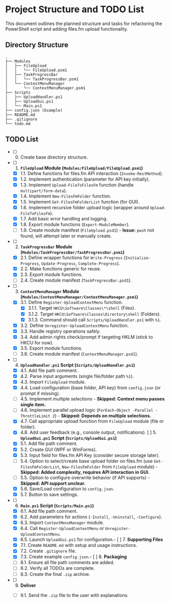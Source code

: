 # Project Structure and TODO List

This document outlines the planned structure and tasks for refactoring the PowerShell script and adding files.fm upload functionality.

## Directory Structure

```
.
├── Modules
│   ├── FileUpload
│   │   └── FileUpload.psm1
│   ├── TaskProgressBar
│   │   └── TaskProgressBar.psm1
│   └── ContextMenuManager
│       └── ContextMenuManager.psm1
├── Scripts
│   ├── UploadHandler.ps1
│   ├── UploadGui.ps1
│   └── Main.ps1
├── config.json (Example)
├── README.md
├── .gitignore
└── todo.md
```

## TODO List

- [ ] 0. Create base directory structure.
- [ ] 1. **`FileUpload` Module (`Modules/FileUpload/FileUpload.psm1`)**
    - [x] 1.1. Define functions for files.fm API interaction (`Invoke-RestMethod`).
    - [x] 1.2. Implement authentication (parameter for API key initially).
    - [x] 1.3. Implement `Upload-FileToFilesFm` function (handle `multipart/form-data`).
    - [x] 1.4. Implement `New-FilesFmFolder` function.
    - [x] 1.5. Implement `Get-FilesFmFolderList` function (for GUI).
    - [x] 1.6. Implement recursive folder upload logic (wrapper around `Upload-FileToFilesFm`).
    - [x] 1.7. Add basic error handling and logging.
    - [x] 1.8. Export module functions (`Export-ModuleMember`).
    - [ ] 1.9. Create module manifest (`FileUpload.psd1`) - **Issue:** `pwsh` not found, will attempt later or manually create.
- [ ] 2. **`TaskProgressBar` Module (`Modules/TaskProgressBar/TaskProgressBar.psm1`)**
    - [x] 2.1. Define wrapper functions for `Write-Progress` (`Initialize-Progress`, `Update-Progress`, `Complete-Progress`).
    - [x] 2.2. Make functions generic for reuse.
    - [x] 2.3. Export module functions.
    - [ ] 2.4. Create module manifest (`TaskProgressBar.psd1`).
- [ ] 3. **`ContextMenuManager` Module (`Modules/ContextMenuManager/ContextMenuManager.psm1`)**
    - [x] 3.1. Define `Register-UploadContextMenu` function.
        - [x] 3.1.1. Target `HKCU\Software\Classes\*\shell` (Files).
        - [x] 3.1.2. Target `HKCU\Software\Classes\Directory\shell` (Folders).
        - [x] 3.1.3. Command should call `Scripts/UploadHandler.ps1` with `%1`.
    - [x] 3.2. Define `Unregister-UploadContextMenu` function.
    - [x] 3.3. Handle registry operations safely.
    - [x] 3.4. Add admin rights check/prompt if targeting HKLM (stick to HKCU for now).
    - [x] 3.5. Export module functions.
    - [ ] 3.6. Create module manifest (`ContextMenuManager.psd1`).
- [ ] 4. **`UploadHandler.ps1` Script (`Scripts/UploadHandler.ps1`)**
   - [x] 4.1. Add file path comment.
    - [x] 4.2. Parse input arguments (single file/folder path `%1`).
    - [x] 4.3. Import `FileUpload` module.
    - [x] 4.4. Load configuration (base folder, API key) from `config.json` (or prompt if missing).
    - [ ] 4.5. Implement multiple selections - **Skipped: Context menu passes single item.**
    - [ ] 4.6. Implement parallel upload logic (`ForEach-Object -Parallel -ThrottleLimit 2`) - **Skipped: Depends on multiple selections.**
    - [x] 4.7. Call appropriate upload function from `FileUpload` module (file or folder).
    - [x] 4.8. Add user feedback (e.g., console output, notifications). [ ] 5. **`UploadGui.ps1` Script (`Scripts/UploadGui.ps1`)**
    - [x] 5.1. Add file path comment.
    - [x] 5.2. Create GUI (WPF or WinForms).
    - [x] 5.3. Input field for files.fm API Key (consider secure storage later).
    - [ ] 5.4. Option to select/create base upload folder on files.fm (use `Get-FilesFmFolderList`, `New-FilesFmFolder` from `FileUpload` module) - **Skipped: Added complexity, requires API interaction in GUI.**
    - [ ] 5.5. Option to configure overwrite behavior (if API supports) - **Skipped: API support unclear.**
    - [x] 5.6. Save/Load configuration to `config.json`.
    - [x] 5.7. Button to save settings.
- [ ] 6. **`Main.ps1` Script (`Scripts/Main.ps1`)**
    - [x] 6.1. Add file path comment.
    - [x] 6.2. Add parameters for actions (`-Install`, `-Uninstall`, `-Configure`).
    - [x] 6.3. Import `ContextMenuManager` module.
    - [x] 6.4. Call `Register-UploadContextMenu` or `Unregister-UploadContextMenu`.
    - [x] 6.5. Launch `UploadGui.ps1` for configuration.- [ ] 7. **Supporting Files**
    - [x] 7.1. Create `README.md` with setup and usage instructions.
    - [x] 7.2. Create `.gitignore` file.
    - [x] 7.3. Create example `config.json`.- [ ] 8. **Packaging**
    - [ ] 8.1. Ensure all file path comments are added.
    - [ ] 8.2. Verify all TODOs are complete.
    - [ ] 8.3. Create the final `.zip` archive.
- [ ] 9. **Deliver**
    - [ ] 9.1. Send the `.zip` file to the user with explanations.

